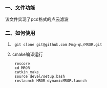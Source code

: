 ### 一、文件功能

该文件实现了pcd格式的点云滤波

### 二、如何使用

1.      git clone git@github.com:Mmg-qL/MROR.git

2. cmake编译运行

        roscore
        cd MROR
        catkin_make
        source devel/setup.bash
        roslaunch MROR dynamicMROR.launch

